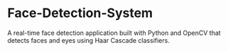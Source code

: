 # Face-Detection-System
A real-time face detection application built with Python and OpenCV that detects faces and eyes using Haar Cascade classifiers.
